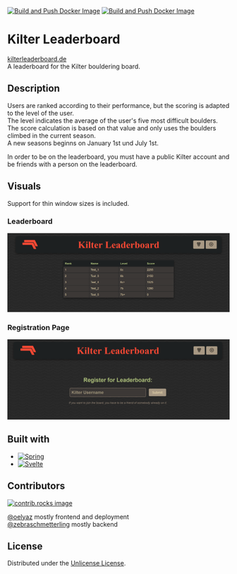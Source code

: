 [![Build and Push Docker Image](https://github.com/oelyaz/KlieterBoard/actions/workflows/backend-docker-image.yml/badge.svg?branch=main)](https://github.com/oelyaz/KlieterBoard/actions/workflows/backend-docker-image.yml)
[![Build and Push Docker Image](https://github.com/oelyaz/KlieterBoard/actions/workflows/frontend-docker-image.yml/badge.svg?branch=main)](https://github.com/oelyaz/KlieterBoard/actions/workflows/frontend-docker-image.yml)
# Kilter Leaderboard
[kilterleaderboard.de](https://kilterleaderboard.de/)<br>
A leaderboard for the Kilter bouldering board.

## Description

Users are ranked according to their performance, but the scoring is adapted to the level of the user. <br>
The level indicates the average of the user's five most difficult boulders. The score calculation is based on that value and only uses the boulders climbed in the current season.
<br> A new seasons beginns on January 1st und July 1st.

In order to be on the leaderboard, you must have a public Kilter account and be friends with a person on the leaderboard.

## Visuals
Support for thin window sizes is included.
### Leaderboard


![Leaderboard.png](Leaderboard.png)

### Registration Page

![Registration_Page.png](Registration_Page.png)

## Built with
* [![Spring][Spring.io]][Spring-url]
* [![Svelte][Svelte.dev]][Svelte-url]

## Contributors
<a href="https://github.com/oelyaz/klieterboard/graphs/contributors">
  <img src="https://contrib.rocks/image?repo=oelyaz/klieterboard" alt="contrib.rocks image" />
</a>

[@oelyaz](https://github.com/oelyaz) mostly frontend and deployment<br>
[@zebraschmetterling](https://github.com/zebraschmetterling) mostly backend 



## License
Distributed under the [Unlicense License](https://unlicense.org).

<!-- LINKS & IMAGES -->
[Spring.io]: https://img.shields.io/badge/SpringBoot-6DB33F?style=for-the-badge&logo=Spring&logoColor=white
[Spring-url]: https://spring.io/
[Svelte.dev]: https://img.shields.io/badge/Svelte-4A4A55?style=for-the-badge&logo=svelte&logoColor=FF3E00
[Svelte-url]: https://svelte.dev/



